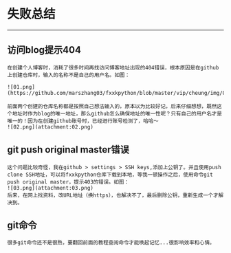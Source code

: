 # 失败总结
---

## 访问blog提示404
    在创建个人博客时，消耗了很多时间再找访问博客地址出现的404错误，根本原因是在github上创建仓库时，输入的名称不是自己的用户名。如图：
    
    ![01.png](https://github.com/marszhang03/fxxkpython/blob/master/vip/cheung/img/01.png)
    
    前面两个创建的仓库名称都是按照自己想法输入的，原本以为比较好记，后来仔细想想，既然这个地址时作为blog的唯一地址，那么github怎么确保地址的唯一性呢？只有自己的用户名才是唯一的！因为在创建github账号时，已经进行账号检测了，哈哈～
    ![02.png](attachment:02.png)
    
## git push original master错误

    这个问题比较奇怪，我在github > settings > SSH keys,添加上公钥了。并且使用push clone SSH地址，可以将fxxkpython仓库下载到本地，等我一顿操作之后，使用命令git push original master，提示403的错误。如图：
    ![03.png](attachment:03.png)
    后来，在网上找资料，改URL地址（换https），也解决不了，最后删除公钥，重新生成一个才解决到。
    
## git命令

    很多git命令还不是很熟，要翻回前面的教程查阅命令才能唤起记忆...很影响效率和心情。

